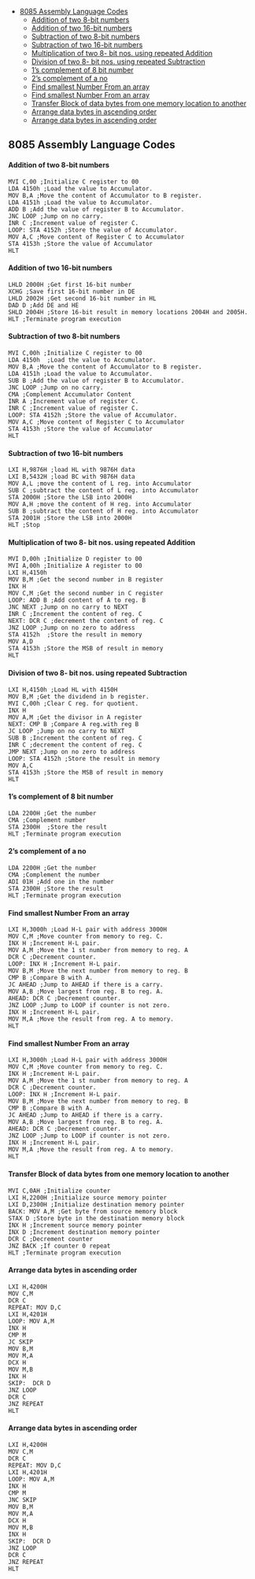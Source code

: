 - [8085 Assembly Language Codes](#8085-assembly-language-codes)
    - [Addition of two 8-bit numbers](#addition-of-two-8-bit-numbers)
    - [Addition of two 16-bit numbers](#addition-of-two-16-bit-numbers)
    - [Subtraction of two 8-bit numbers](#subtraction-of-two-8-bit-numbers)
    - [Subtraction of two 16-bit numbers](#subtraction-of-two-16-bit-numbers)
    - [Multiplication of two 8- bit nos. using repeated Addition](#multiplication-of-two-8--bit-nos-using-repeated-addition)
    - [Division of two 8- bit nos. using repeated Subtraction](#division-of-two-8--bit-nos-using-repeated-subtraction)
    - [1’s complement of 8 bit number](#1s-complement-of-8-bit-number)
    - [2’s complement of a no](#2s-complement-of-a-no)
    - [Find smallest Number From an array](#find-smallest-number-from-an-array)
    - [Find smallest Number From an array](#find-smallest-number-from-an-array-1)
    - [Transfer Block of data bytes from one memory location to another](#transfer-block-of-data-bytes-from-one-memory-location-to-another)
    - [Arrange data bytes in ascending order](#arrange-data-bytes-in-ascending-order)
    - [Arrange data bytes in ascending order](#arrange-data-bytes-in-ascending-order-1)


## 8085 Assembly Language Codes

#### Addition of two 8-bit numbers

```assembly
MVI C,00 ;Initialize C register to 00
LDA 4150h ;Load the value to Accumulator.
MOV B,A ;Move the content of Accumulator to B register.
LDA 4151h ;Load the value to Accumulator.
ADD B ;Add the value of register B to Accumulator.
JNC LOOP ;Jump on no carry.
INR C ;Increment value of register C.
LOOP: STA 4152h ;Store the value of Accumulator.
MOV A,C ;Move content of Register C to Accumulator
STA 4153h ;Store the value of Accumulator
HLT
```

#### Addition of two 16-bit numbers

```assembly
LHLD 2000H ;Get first 16-bit number
XCHG ;Save first 16-bit number in DE
LHLD 2002H ;Get second 16-bit number in HL
DAD D ;Add DE and HE
SHLD 2004H ;Store 16-bit result in memory locations 2004H and 2005H.
HLT ;Terminate program execution
```

#### Subtraction of two 8-bit numbers

```assembly
MVI C,00h ;Initialize C register to 00
LDA 4150h  ;Load the value to Accumulator.
MOV B,A ;Move the content of Accumulator to B register.
LDA 4151h ;Load the value to Accumulator.
SUB B ;Add the value of register B to Accumulator.
JNC LOOP ;Jump on no carry.
CMA ;Complement Accumulator Content
INR A ;Increment value of register C.
INR C ;Increment value of register C.
LOOP: STA 4152h ;Store the value of Accumulator.
MOV A,C ;Move content of Register C to Accumulator
STA 4153h ;Store the value of Accumulator
HLT
```

#### Subtraction of two 16-bit numbers

```assembly
LXI H,9876H ;load HL with 9876H data
LXI B,5432H ;load BC with 9876H data
MOV A,L ;move the content of L reg. into Accumulator
SUB C ;subtract the content of L reg. into Accumulator
STA 2000H ;Store the LSB into 2000H
MOV A,H ;move the content of H reg. into Accumulator
SUB B ;subtract the content of H reg. into Accumulator
STA 2001H ;Store the LSB into 2000H
HLT ;Stop
```

#### Multiplication of two 8- bit nos. using repeated Addition

```assembly
MVI D,00h ;Initialize D register to 00
MVI A,00h ;Initialize A register to 00
LXI H,4150h
MOV B,M ;Get the second number in B register
INX H
MOV C,M ;Get the second number in C register
LOOP: ADD B ;Add content of A to reg. B
JNC NEXT ;Jump on no carry to NEXT
INR C ;Increment the content of reg. C
NEXT: DCR C ;decrement the content of reg. C
JNZ LOOP ;Jump on no zero to address
STA 4152h  ;Store the result in memory
MOV A,D
STA 4153h ;Store the MSB of result in memory
HLT
```

#### Division of two 8- bit nos. using repeated Subtraction

```assembly
LXI H,4150h ;Load HL with 4150H
MOV B,M ;Get the dividend in b register.
MVI C,00h ;Clear C reg. for quotient.
INX H
MOV A,M ;Get the divisor in A register
NEXT: CMP B ;Compare A reg.with reg B
JC LOOP ;Jump on no carry to NEXT
SUB B ;Increment the content of reg. C
INR C ;decrement the content of reg. C
JMP NEXT ;Jump on no zero to address
LOOP: STA 4152h ;Store the result in memory
MOV A,C
STA 4153h ;Store the MSB of result in memory
HLT 
```

#### 1’s complement of 8 bit number

```assembly
LDA 2200H ;Get the number
CMA ;Complement number
STA 2300H  ;Store the result
HLT ;Terminate program execution
```

#### 2’s complement of a no

```assembly
LDA 2200H ;Get the number
CMA ;Complement the number
ADI 01H ;Add one in the number
STA 2300H ;Store the result
HLT ;Terminate program execution
```

#### Find smallest Number From an array

```assembly
LXI H,3000h ;Load H-L pair with address 3000H
MOV C,M ;Move counter from memory to reg. C.
INX H ;Increment H-L pair.
MOV A,M ;Move the 1 st number from memory to reg. A
DCR C ;Decrement counter.
LOOP: INX H ;Increment H-L pair.
MOV B,M ;Move the next number from memory to reg. B
CMP B ;Compare B with A.
JC AHEAD ;Jump to AHEAD if there is a carry.
MOV A,B ;Move largest from reg. B to reg. A.
AHEAD: DCR C ;Decrement counter.
JNZ LOOP ;Jump to LOOP if counter is not zero. 
INX H ;Increment H-L pair.
MOV M,A ;Move the result from reg. A to memory.
HLT
```

#### Find smallest Number From an array

```assembly
LXI H,3000h ;Load H-L pair with address 3000H
MOV C,M ;Move counter from memory to reg. C.
INX H ;Increment H-L pair.
MOV A,M ;Move the 1 st number from memory to reg. A
DCR C ;Decrement counter.
LOOP: INX H ;Increment H-L pair.
MOV B,M ;Move the next number from memory to reg. B
CMP B ;Compare B with A.
JC AHEAD ;Jump to AHEAD if there is a carry.
MOV A,B ;Move largest from reg. B to reg. A.
AHEAD: DCR C ;Decrement counter.
JNZ LOOP ;Jump to LOOP if counter is not zero. 
INX H ;Increment H-L pair.
MOV M,A ;Move the result from reg. A to memory.
HLT
```

#### Transfer Block of data bytes from one memory location to another

```assembly
MVI C,0AH ;Initialize counter
LXI H,2200H ;Initialize source memory pointer
LXI D,2300H ;Initialize destination memory pointer
BACK: MOV A,M ;Get byte from source memory block
STAX D ;Store byte in the destination memory block
INX H ;Increment source memory pointer
INX D ;Increment destination memory pointer
DCR C ;Decrement counter
JNZ BACK ;If counter 0 repeat
HLT ;Terminate program execution
```

#### Arrange data bytes in ascending order

```assembly
LXI H,4200H
MOV C,M
DCR C
REPEAT: MOV D,C
LXI H,4201H
LOOP: MOV A,M
INX H
CMP M
JC SKIP
MOV B,M
MOV M,A
DCX H
MOV M,B
INX H
SKIP:  DCR D
JNZ LOOP
DCR C
JNZ REPEAT
HLT
```

#### Arrange data bytes in ascending order

```assembly
LXI H,4200H
MOV C,M
DCR C
REPEAT: MOV D,C
LXI H,4201H
LOOP: MOV A,M
INX H
CMP M
JNC SKIP
MOV B,M
MOV M,A
DCX H
MOV M,B
INX H
SKIP:  DCR D
JNZ LOOP
DCR C
JNZ REPEAT
HLT
```

